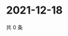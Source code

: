 # 2021-12-18

共 0 条

<!-- BEGIN WEIBO -->
<!-- 最后更新时间 Sat Dec 18 2021 13:02:46 GMT+0800 (China Standard Time) -->

<!-- END WEIBO -->
